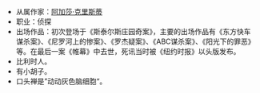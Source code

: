- 从属作家：[阿加莎·克里斯蒂](阿加莎·克里斯蒂.md)
- 职业：侦探
- 出场作品：初次登场于《斯泰尔斯庄园奇案》，主要的出场作品有《东方快车谋杀案》、《尼罗河上的惨案》、《罗杰疑案》、《ABC谋杀案》、《阳光下的罪恶》等。在最后一案《帷幕》中去世，死讯当时被《纽约时报》以头版发布。
- 比利时人。
- 有小胡子。
- 口头禅是”动动灰色脑细胞“。